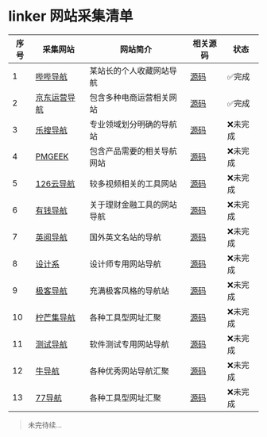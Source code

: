 # linker 网站采集清单


序号 | 采集网站 | 网站简介 | 相关源码 | 状态 
---| --- | --- | --- | ---
1 |[哔哔导航](http://web.naspro.cc/) |某站长的个人收藏网站导航|[源码](https://github.com/Programming-With-Love/linker/blob/master/src/spider01/s_1.py)|✅完成 
2 |[京东运营导航](http://miyue1980.com/) |包含多种电商运营相关网站|[源码](https://github.com/Programming-With-Love/linker/blob/master/src/spider02/s_2.py)|✅完成 
3 |[乐搜导航](https://lerso.cn/) | 专业领域划分明确的导航站|[源码](https://github.com)| ❌未完成 
4 |[PMGEEK](https://pmgeek.net/cn/index.html) | 包含产品需要的相关导航网站| [源码](https://github.com)| ❌未完成 
5 |[126云导航](https://www.126yun.cn/) | 较多视频相关的工具网站|[源码](https://github.com)| ❌未完成 
6 |[有钱导航](http://www.youqiandaohang.com/) |关于理财金融工具的网站导航| [源码](https://github.com)| ❌未完成 
7 |[英阅导航](http://enreading.ishare20.net/) | 国外英文名站的导航|[源码](https://github.com)| ❌未完成 
8 |[设计系](http://t.hiihi.cn/) | 设计师专用网站导航| [源码](https://github.com)| ❌未完成 
9 |[极客导航](https://www.open985.com/) | 充满极客风格的导航站| [源码](https://github.com)| ❌未完成
10|[柠芒集导航](https://wukandy.cn/) | 各种工具型网址汇聚| [源码](https://github.com)| ❌未完成
11|[测试导航](http://nav.qadoc.org/cn/index.html) | 软件测试专用网站导航| [源码](https://github.com)| ❌未完成
12|[牛导航](http://www.ziliao6.com/) | 各种优秀网站导航汇聚| [源码](https://github.com)| ❌未完成 
13|[77导航](https://nav.dig77.com/)| 各种工具型网址汇聚| [源码](https://github.com)| ❌未完成



> 未完待续...
